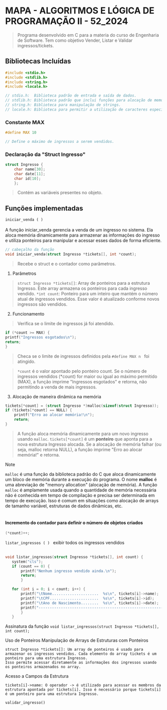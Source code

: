 # MAPA - ALGORITMOS E LÓGICA DE PROGRAMAÇÃO II - 52_2024
> Programa desenvolvido em C para a materia do curso de Engenharia de Software. Tem como objetivo Vender, Listar e Validar ingressos/tickets. 

## Bibliotecas Incluídas

```c
#include <stdio.h>
#include <stdlib.h>
#include <string.h>
#include <locale.h>

// stdio.h:  Biblioteca padrão de entrada e saída de dados.
// stdlib.h: Biblioteca padrão que inclui funções para alocação de memória, controle de processos, conversões e outras.
// string.h: Biblioteca para manipulação de strings.
// locale.h: Biblioteca para permitir a utilização de caracteres especiais.
```
### Constante MAX

```c
#define MAX 10

// Define o máximo de ingressos a serem vendidos.
```

### Declaração da "Struct Ingresso"
```c
struct Ingresso {
    char name[30];
    char date[11];
    char id[10];
    };
```

> Contém as variáveis presentes no objeto.


## Funções implementadas
 ```iniciar_venda ( ) ``` <br></br> 
A função iniciar_venda gerencia a venda de um ingresso no sistema. Ela aloca memória dinamicamente para armazenar as informações do ingresso e utiliza ponteiros para manipular e acessar esses dados de forma eficiente. 
```c
// cabeçalho da função
void iniciar_venda(struct Ingresso *tickets[], int *count);
```
> Recebe o struct e o contador como parâmetros.

1. Parâmetros
> ```struct Ingresso *tickets[]```: Array de ponteiros para a estrutura Ingresso. Este array armazena os ponteiros para cada ingresso vendido.
> ```*int count```: Ponteiro para um inteiro que mantém o número atual de ingressos vendidos. Esse valor é atualizado conforme novos ingressos são vendidos.
2. Funcionamento
> Verifica se o limite de ingressos já foi atendido.
```c
if (*count >= MAX) {
printf("Ingressos esgotados\n");
return;
} 
```
> Checa se o limite de ingressos definidos pela ```#define MAX n ``` foi atingido.

> ```*count``` é o valor apontado pelo ponteiro count. Se o número de ingressos vendidos (*count) for maior ou igual ao máximo permitido (MAX), a função imprime "Ingressos esgotados" e retorna, não permitindo a venda de mais ingressos.

3. Alocação de maneira dinâmica na memória
```c
tickets[*count] = (struct Ingresso *)malloc(sizeof(struct Ingresso));
if (tickets[*count] == NULL) {
    printf("Erro ao alocar memória!\n");
    return;
}
```
> A função aloca memória dinamicamente para um novo ingresso usando ```malloc```.
> ```tickets[*count]``` é um **ponteiro** que aponta para a nova estrutura Ingresso alocada.
> Se a alocação de memória falhar (ou seja, malloc retorna NULL), a função imprime "Erro ao alocar memória!" e retorna.

> [!NOTE] 
> ```malloc``` é uma função da biblioteca padrão do C que aloca dinamicamente um bloco de memória durante a execução do programa. O nome **malloc** é uma abreviação de "memory allocation" (alocação de memória).
> A função ```malloc``` é amplamente usada quando a quantidade de memória necessária não é conhecida em tempo de compilação e precisa ser determinada em tempo de execução. Isso é comum em situações como alocação de arrays de tamanho variável, estruturas de dados dinâmicas, etc.<br></br>
#### Incremento do contador para definir o número de objetos criados
```c
(*count)++;
```
 ```listar_ingressos ( ) ```  exibir todos os ingressos vendidos <br></br> 

 ```c
void listar_ingressos(struct Ingresso *tickets[], int count) {
    system("cls");
    if (count == 0) {
        printf("Nenhum ingresso vendido ainda.\n");
        return;
        }

    for (int i = 0; i < count; i++) {
        printf("\tNome.....................  %s\n", tickets[i]->name);
        printf("\tCPF......................  %s\n", tickets[i]->id);
        printf("\tAno de Nascimento........  %s\n", tickets[i]->date);
        printf("------------------------------------------------------------------------------\n");
        }
    }
```

Assinatura da função ```void listar_ingressos(struct Ingresso *tickets[], int count);```

Uso de Ponteiros
Manipulação de Arrays de Estruturas com Ponteiros

    struct Ingresso *tickets[]: Um array de ponteiros é usado para armazenar os ingressos vendidos. Cada elemento do array tickets é um ponteiro para uma estrutura Ingresso.
    Isso permite acessar diretamente as informações dos ingressos usando os ponteiros armazenados no array.

Acesso a Campos da Estrutura

    tickets[i]->name: O operador -> é utilizado para acessar os membros da estrutura apontada por tickets[i]. Isso é necessário porque tickets[i] é um ponteiro para uma estrutura Ingresso.


```validar_ingresso()```  
